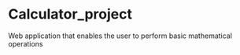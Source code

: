 # Calculator_project
Web application that enables the user to perform basic mathematical operations
